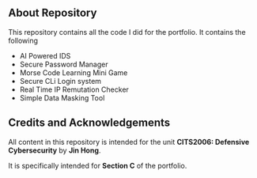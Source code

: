 ## About Repository 

This repository contains all the code I did for the portfolio. It contains the following 

- AI Powered IDS
- Secure Password Manager
- Morse Code Learning Mini Game
- Secure CLi Login system
- Real Time IP Remutation Checker 
- Simple Data Masking Tool

## Credits and Acknowledgements

All content in this repository is intended for the unit **CITS2006: Defensive Cybersecurity** by **Jin Hong**. 

It is specifically intended for **Section C** of the portfolio.

